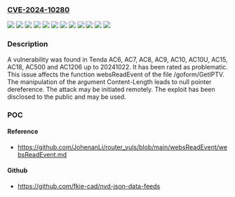 ### [CVE-2024-10280](https://cve.mitre.org/cgi-bin/cvename.cgi?name=CVE-2024-10280)
![](https://img.shields.io/static/v1?label=Product&message=AC10&color=blue)
![](https://img.shields.io/static/v1?label=Product&message=AC10U&color=blue)
![](https://img.shields.io/static/v1?label=Product&message=AC1206&color=blue)
![](https://img.shields.io/static/v1?label=Product&message=AC15&color=blue)
![](https://img.shields.io/static/v1?label=Product&message=AC18&color=blue)
![](https://img.shields.io/static/v1?label=Product&message=AC500&color=blue)
![](https://img.shields.io/static/v1?label=Product&message=AC6&color=blue)
![](https://img.shields.io/static/v1?label=Product&message=AC7&color=blue)
![](https://img.shields.io/static/v1?label=Product&message=AC8&color=blue)
![](https://img.shields.io/static/v1?label=Product&message=AC9&color=blue)
![](https://img.shields.io/static/v1?label=Version&message=%3D%2020241022%20&color=brighgreen)
![](https://img.shields.io/static/v1?label=Vulnerability&message=NULL%20Pointer%20Dereference&color=brighgreen)

### Description

A vulnerability was found in Tenda AC6, AC7, AC8, AC9, AC10, AC10U, AC15, AC18, AC500 and AC1206 up to 20241022. It has been rated as problematic. This issue affects the function websReadEvent of the file /goform/GetIPTV. The manipulation of the argument Content-Length leads to null pointer dereference. The attack may be initiated remotely. The exploit has been disclosed to the public and may be used.

### POC

#### Reference
- https://github.com/JohenanLi/router_vuls/blob/main/websReadEvent/websReadEvent.md

#### Github
- https://github.com/fkie-cad/nvd-json-data-feeds

